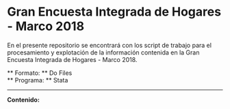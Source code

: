 # Gran Encuesta Integrada de Hogares - Marco 2018

En el presente repositorio se encontrará con los script  de trabajo para el procesamiento y explotación de la información contenida en la Gran Encuesta Integrada de Hogares - Marco 2018.

** Formato: ** Do Files  
** Programa: ** Stata  

----------------------------------------------------------

**Contenido:**


